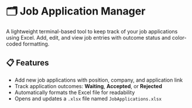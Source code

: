 # 🗂️ Job Application Manager

A lightweight terminal-based tool to keep track of your job applications using Excel. Add, edit, and view job entries with outcome status and color-coded formatting.

## 📋 Features

- Add new job applications with position, company, and application link
- Track application outcomes: **Waiting**, **Accepted**, or **Rejected**
- Automatically formats the Excel file for readability
- Opens and updates a `.xlsx` file named `JobApplications.xlsx`